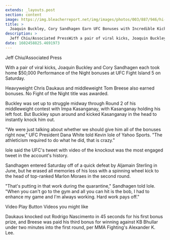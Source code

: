 ```yaml
--- 
extends: _layouts.post 
section: content 
image: https://img.bleacherreport.net/img/images/photos/003/887/946/hi-res-8208b1375910a7aa56bc124f59f99474_crop_exact.jpg?w=1200&h=1200&q=75 
title: > 
  Joaquin Buckley, Cory Sandhagen Earn UFC Bonuses with Incredible Kicks to Win 
description: > 
  Jeff Chiu/Associated PressWith a pair of viral kicks, Joaquin Buckley and Cory Sandhagen each took home $50,000 Performance of the Night bonuses at UFC Fight Island 5 on Saturday.Heavyweight Chris Daukaus and middleweight Tom Breese also earned bonuses.Buckley was set up to struggle midway through Round 2 of his middleweight contest with Impa Kasanganay, with Kasanganay holding his left foot."We were just talking about whether we should give him all of the bonuses right now," UFC President Dana White told Kevin Iole of Yahoo Sports."That's putting in that work during the quarantine," Sandhagen told Iole. 
date: 1602458825.4691973 
--- 
```

Jeff Chiu/Associated Press

With a pair of viral kicks, Joaquin Buckley and Cory Sandhagen each took home $50,000 Performance of the Night bonuses at UFC Fight Island 5 on Saturday.

Heavyweight Chris Daukaus and middleweight Tom Breese also earned bonuses. No Fight of the Night title was awarded.

Buckley was set up to struggle midway through Round 2 of his middleweight contest with Impa Kasanganay, with Kasanganay holding his left foot. But Buckley spun around and kicked Kasanganay in the head to instantly knock him out.

"We were just talking about whether we should give him all of the bonuses right now," UFC President Dana White told Kevin Iole of Yahoo Sports. "The athleticism required to do what he did, that is crazy."

Iole said the UFC's tweet with video of the knockout was the most engaged tweet in the account's history.

Sandhagen entered Saturday off of a quick defeat by Aljamain Sterling in June, but he erased all memories of his loss with a spinning wheel kick to the head of top-ranked Marlon Moraes in the second round.

"That's putting in that work during the quarantine," Sandhagen told Iole. "When you can't go to the gym and all you can hit is the bob, I had to enhance my game and I'm always working. Hard work pays off."

Video Play Button Videos you might like

Daukaus knocked out Rodrigo Nascimento in 45 seconds for his first bonus prize, and Breese was paid his third bonus for winning against KB Bhullar under two minutes into the first round, per MMA Fighting's Alexander K. Lee.